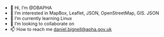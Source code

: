 - 👋 Hi, I’m @DBAPHA
- 👀 I’m interested in MapBox, Leaflet, JSON, OpenStreetMap, GIS. JSON
- 🌱 I’m currently learning Linux
- 💞️ I’m looking to collaborate on 
- 📫 How to reach me daniel.bignell@apha.gov.uk

<!---
DBAPHA/DBAPHA is a ✨ special ✨ repository because its `README.md` (this file) appears on your GitHub profile.
You can click the Preview link to take a look at your changes.
--->
